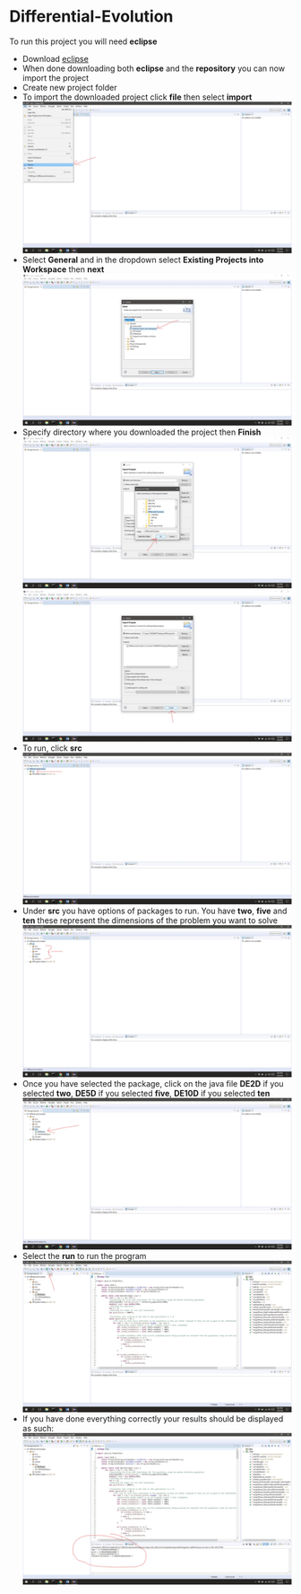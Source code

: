# Differential-Evolution
To run this project you will need **eclipse**

- Download [eclipse](https://www.eclipse.org/downloads/)
- When done downloading both **eclipse** and the **repository** you can now import the project
- Create new project folder
- To import the downloaded project click **file** then select **import**
![alt text](img/one.jpg)
- Select **General** and in the dropdown select **Existing Projects into Workspace** then **next**
![alt text](img/two.jpg)
- Specify directory where you downloaded the project then **Finish**
![alt text](img/three.jpg)
![alt text](img/four.jpg)
- To run, click **src**
![alt text](img/five.jpg)
- Under **src** you have options of packages to run. You have **two**, **five** and **ten** these represent the dimensions of the problem you want to solve
![alt text](img/six.jpg)
- Once you have selected the package, click on the java file **DE2D** if you selected **two**, **DE5D** if you selected **five**, **DE10D** if you selected **ten**
![alt text](img/seven.jpg)
- Select the **run** to run the program
![alt text](img/eight.jpg)
- If you have done everything correctly your results should be displayed as such:
![alt text](img/nine.jpg)

